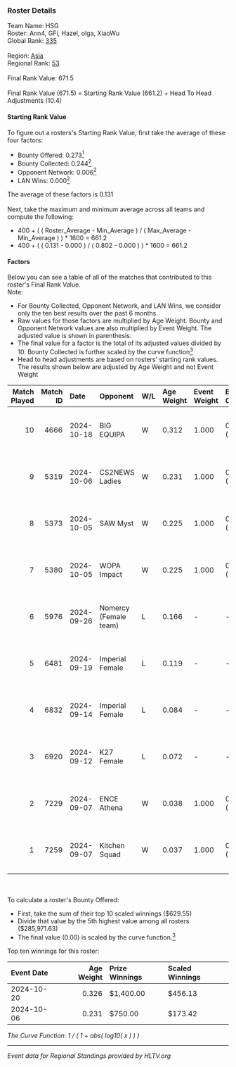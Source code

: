 ### Roster Details<br />
Team Name: HSG<br />
Roster: Ann4, GFi, Hazel, olga, XiaoWu<br />
Global Rank: [335](../../standings_global_2025_02_28.md)<br />
<br />
Region: [Asia]( ../../standings_asia_2025_02_28.md)<br />
Regional Rank: [53]( ../../standings_asia_2025_02_28.md)<br />
<br />
Final Rank Value:  671.5<br />
<br />
Final Rank Value (671.5) = Starting Rank Value (661.2) + Head To Head Adjustments (10.4)<br />

#### Starting Rank Value<br />
To figure out a rosters's Starting Rank Value, first take the average of these four factors:<br />
- Bounty Offered: 0.273[<sup>1</sup>](#table2)
- Bounty Collected: 0.244[<sup>2</sup>](#table1)
- Opponent Network: 0.006[<sup>2</sup>](#table1)
- LAN Wins: 0.000[<sup>2</sup>](#table1)

The average of these factors is 0.131<br />
<br />
Next, take the maximum and minimum average across all teams and compute the following:<br />
- 400 + ( ( Roster_Average - Min_Average ) / ( Max_Average - Min_Average ) ) * 1600 = 661.2
- 400 + ( ( 0.131 - 0.000 ) / ( 0.802 - 0.000 ) ) * 1600 = 661.2


#### Factors<br />
Below you can see a table of all of the matches that contributed to this roster's Final Rank Value.<br />
Note:<br />

- For Bounty Collected, Opponent Network, and LAN Wins, we consider only the ten best results over the past 6 months.
- Raw values for those factors are multiplied by Age Weight. Bounty and Opponent Network values are also multiplied by Event Weight. The adjusted value is shown in parenthesis.
- The final value for a factor is the total of its adjusted values divided by 10. Bounty Collected is further scaled by the curve function[<sup>3</sup>](#curveFunction)
- Head to head adjustments are based on rosters' starting rank values. The results shown below are adjusted by Age Weight and not Event Weight
<span id="table1"></span><br />


| Match Played | Match ID | Date       | Opponent              | W/L | Age Weight | Event Weight | Bounty Collected | Opponent Network | LAN Wins  | H2H Adj. | Roster                         |
| -: | -: | :- | :- | :- | :- | :- | :- | :- | :- | -: | :- |
|           10 |     4666 | 2024-10-18 | BIG EQUIPA            | W   | 0.312      | 1.000        | 0.025 (0.008)    | 0.064 (0.020)    | 0 (0.000) |     6.74 | Ann4, GFi, Hazel, olga, XiaoWu |
|            9 |     5319 | 2024-10-06 | CS2NEWS Ladies        | W   | 0.231      | 1.000        | 0.001 (0.000)    | 0.161 (0.037)    | 0 (0.000) |     3.31 | Ann4, GFi, Hazel, olga, XiaoWu |
|            8 |     5373 | 2024-10-05 | SAW Myst              | W   | 0.225      | 1.000        | 0.000 (0.000)    | 0.002 (0.000)    | 0 (0.000) |     1.97 | Ann4, GFi, Hazel, olga, XiaoWu |
|            7 |     5380 | 2024-10-05 | WOPA Impact           | W   | 0.225      | 1.000        | 0.000 (0.000)    | 0.000 (0.000)    | 0 (0.000) |     1.35 | Ann4, GFi, Hazel, olga, XiaoWu |
|            6 |     5976 | 2024-09-26 | Nomercy (Female team) | L   | 0.166      | -            | -                | -                | -         |    -2.29 | Ann4, GFi, Hazel, olga, XiaoWu |
|            5 |     6481 | 2024-09-19 | Imperial Female       | L   | 0.119      | -            | -                | -                | -         |    -0.24 | Ann4, GFi, Hazel, olga, XiaoWu |
|            4 |     6832 | 2024-09-14 | Imperial Female       | L   | 0.084      | -            | -                | -                | -         |    -0.17 | Ann4, GFi, Hazel, olga, XiaoWu |
|            3 |     6920 | 2024-09-12 | K27 Female            | L   | 0.072      | -            | -                | -                | -         |    -0.92 | Ann4, GFi, Hazel, olga, XiaoWu |
|            2 |     7229 | 2024-09-07 | ENCE Athena           | W   | 0.038      | 1.000        | 0.001 (0.000)    | 0.000 (0.000)    | 0 (0.000) |     0.39 | Ann4, GFi, Hazel, olga, XiaoWu |
|            1 |     7259 | 2024-09-07 | Kitchen Squad         | W   | 0.037      | 1.000        | 0.000 (0.000)    | 0.000 (0.000)    | 0 (0.000) |     0.22 | Ann4, GFi, Hazel, olga, XiaoWu |

<br />
<span id="table2"></span><br />
To calculate a roster's Bounty Offered:<br />

- First, take the sum of their top 10 scaled winnings ($629.55)
- Divide that value by the 5th highest value among all rosters ($285,971.63)
- The final value (0.00) is scaled by the curve function.[<sup>3</sup>](#curveFunction)

Top ten winnings for this roster:<br />

| Event Date | Age Weight | Prize Winnings | Scaled Winnings |
| :- | -: | :- | :- |
| 2024-10-20 |      0.326 | $1,400.00      | $456.13         |
| 2024-10-06 |      0.231 | $750.00        | $173.42         |


<span id="curveFunction"></span>_The Curve Function: 1 / ( 1 + abs( log10( x ) ) )_<br />

---
_Event data for Regional Standings provided by HLTV.org_<br />
